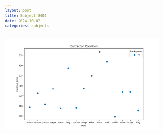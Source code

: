 ```yaml
---
layout: post
title: Subject 8004
date: 2024-10-02
categories: subjects
---
```


![](data/8004/run-1/8004_rt_acc_fuzzy_delay.png)
